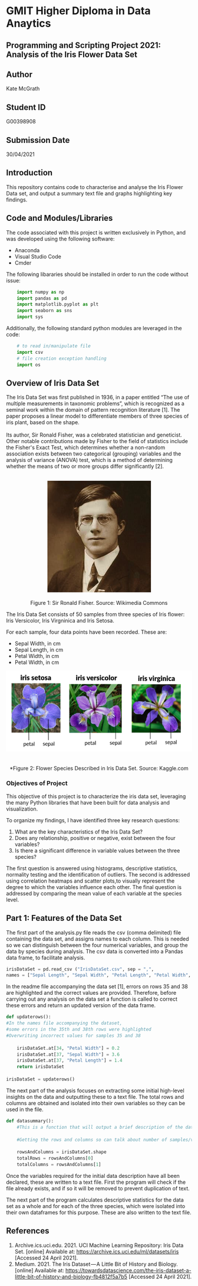# GMIT Higher Diploma in Data Anaytics
## Programming and Scripting Project 2021: Analysis of the Iris Flower Data Set
## Author
Kate McGrath
## Student ID
G00398908
## Submission Date
30/04/2021
## Introduction

This repository contains code to characterise and analyse the Iris Flower Data set, and output a summary text file and graphs highlighting key findings.
## Code and Modules/Libraries
The code associated with this project is written exclusively in Python, and was developed using the following software:</br>
  * Anaconda
  * Visual Studio Code
  * Cmder

The following libararies should be installed in order to run the code without issue:

```python
    import numpy as np
    import pandas as pd
    import matplotlib.pyplot as plt
    import seaborn as sns
    import sys
```

Additionally, the following standard python modules are leveraged in the code:

```python
    # to read in/manipulate file
    import csv
    # file creation exception handling
    import os 
```


## Overview of Iris Data Set

The Iris Data Set was first published in 1936, in a paper entitled “The use of multiple measurements in taxonomic problems”, which is recognized as a seminal work within the domain of pattern recognition literature [1]. The paper proposes a linear model to differentiate members of three species of iris plant, based on the shape. <br>
</br>
Its author, Sir Ronald Fisher, was a celebrated statistician and geneticist. Other notable contributions made by Fisher to the field of statistics include the Fisher's Exact Test, which determines whether a non-random association exists between two categorical (grouping) variables and the analysis of variance (ANOVA) test, which is a method of determining whether the means of two or more groups differ significantly [2]. 
<br>
</br>
<p align="center">
  <img src="https://github.com/katemcg93/PANDS_Project_2021/blob/main/Fisher.PNG?raw=true" alt="Sir Ronald Fisher"/></br>
 <br> 
 Figure 1: Sir Ronald Fisher. Source: Wikimedia Commons
</p>

The Iris Data Set consists of 50 samples from three species of Iris flower: Iris Versicolor, Iris Virgninica and Iris Setosa. </br>

For each sample, four data points have been recorded. These are: 
 - Sepal Width, in cm
 - Sepal Length, in cm
 - Petal Width, in cm
 - Petal Width, in cm
 
 <p align="center">
  <img src="https://github.com/katemcg93/PANDS_Project_2021/blob/main/Iris%20Plants.PNG" alt="Iris Flower Species"/></br>
  <br></br>
 *Figure 2: Flower Species Described in Iris Data Set. Source: Kaggle.com
</p>

### Objectives of Project

This objective of this project is to characterize the iris data set, leveraging the many Python libraries that have been built for data analysis and visualization.

To organize my findings, I have identified three key research questions:

1. What are the key characteristics of the Iris Data Set?
2. Does any relationship, positive or negative, exist between the four variables?
3. Is there a significant difference in variable values between the three species?

The first question is answered using histograms, descriptive statistics, normality testing and the identification of outliers. The second is addressed using correlation heatmaps and scatter plots,to visually represent the degree to which the variables influence each other. The final question is addressed by comparing the mean value of each variable at the species level. 

## Part 1: Features of the Data Set

The first part of the analysis.py file reads the csv (comma delimited) file containing the data set, and assigns names to each column. This is needed so we can distinguish between the four numerical variables, and group the data by species during analysis. The csv data is converted into a Pandas data frame, to facilitate analysis. 

```python
irisDataSet = pd.read_csv ("IrisDataSet.csv", sep = ",", 
names = ["Sepal Length", "Sepal Width", "Petal Length", "Petal Width", "Species"])
```
In the readme file accompanying the data set [1], errors on rows 35 and 38 are highlighted and the correct values are provided. Therefore, before carrying out any analysis on the data set a function is called to correct these errors and return an updated version of the data frame.

```python
def updaterows():
#In the names file accompanying the dataset, 
#some errors in the 35th and 38th rows were highlighted 
#Overwriting incorrect values for samples 35 and 38 

    irisDataSet.at[34, "Petal Width"] = 0.2
    irisDataSet.at[37, "Sepal Width"] = 3.6
    irisDataSet.at[37, "Petal Length"] = 1.4
    return irisDataSet

irisDataSet = updaterows()
```
The next part of the analysis focuses on extracting some initial high-level insights on the data and outputting these to a text file. The total rows and columns are obtained and isolated into their own variables so they can be used in the file. 

```python
def datasummary():
    #This is a function that will output a brief description of the dataset to a text file

    #Getting the rows and columns so can talk about number of samples/variables in dataset

    rowsAndColumns = irisDataSet.shape
    totalRows = rowsAndColumns[0]
    totalColumns = rowsAndColumns[1]
```
Once the variables required for the initial data description have all been declared, these are written to a text file. First the program will check if the file already exists, and if so it will be removed to prevent duplication of text. 

The next part of the program calculates descriptive statistics for the data set as a whole and for each of the three species, which were isolated into their own dataframes for this purpose. These are also written to the text file.



 

## References

1. Archive.ics.uci.edu. 2021. UCI Machine Learning Repository: Iris Data Set. [online] Available at: <https://archive.ics.uci.edu/ml/datasets/iris> [Accessed 24 April 2021].
2. Medium. 2021. The Iris Dataset — A Little Bit of History and Biology. [online] Available at: <https://towardsdatascience.com/the-iris-dataset-a-little-bit-of-history-and-biology-fb4812f5a7b5> [Accessed 24 April 2021].





